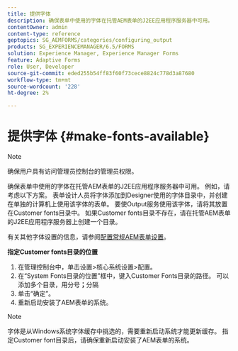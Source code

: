 ```yaml
---
title: 提供字体
description: 确保表单中使用的字体在托管AEM表单的J2EE应用程序服务器中可用。
contentOwner: admin
content-type: reference
geptopics: SG_AEMFORMS/categories/configuring_output
products: SG_EXPERIENCEMANAGER/6.5/FORMS
solution: Experience Manager, Experience Manager Forms
feature: Adaptive Forms
role: User, Developer
source-git-commit: eded255b54ff83f60f73cece8824c778d3a87680
workflow-type: tm+mt
source-wordcount: '228'
ht-degree: 2%

---
```


# 提供字体 {#make-fonts-available}

>[!NOTE]
> 
> 确保用户具有访问管理员控制台的管理员权限。

确保表单中使用的字体在托管AEM表单的J2EE应用程序服务器中可用。 例如，请考虑以下方案。 表单设计人员将字体添加到Designer使用的字体目录中，并创建在单独的计算机上使用该字体的表单。 要使Output服务使用该字体，请将其放置在Customer fonts目录中。 如果Customer fonts目录不存在，请在托管AEM表单的J2EE应用程序服务器上创建一个目录。

有关其他字体设置的信息，请参阅[配置常规AEM表单设置](/help/forms/using/admin-help/configure-general-aem-forms-settings.md#configure-general-aem-forms-settings)。

**指定Customer fonts目录的位置**

1. 在管理控制台中，单击设置>核心系统设置>配置。
1. 在“System Fonts目录的位置”框中，键入Customer Fonts目录的路径。 可以添加多个目录，用分号&#x200B;**；**&#x200B;分隔
1. 单击“确定”。
1. 重新启动安装了AEM表单的系统。

>[!NOTE]
>
>字体是从Windows系统字体缓存中挑选的，需要重新启动系统才能更新缓存。 指定Customer font目录后，请确保重新启动安装了AEM表单的系统。
